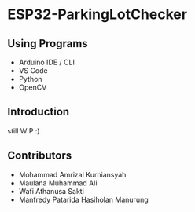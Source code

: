 # ESP32-ParkingLotChecker

## Using Programs
- Arduino IDE / CLI
- VS Code 
- Python
- OpenCV

## Introduction

still WIP :)

## Contributors
- Mohammad Amrizal Kurniansyah
- Maulana Muhammad Ali
- Wafi Athanusa Sakti
- Manfredy Patarida Hasiholan Manurung 
